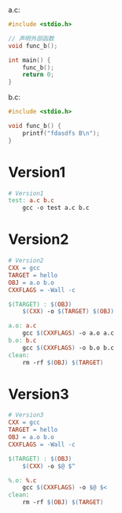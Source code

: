 a.c:

```c
#include <stdio.h>

// 声明外部函数
void func_b();

int main() {
    func_b();
    return 0;
}

```

b.c:

```c
#include <stdio.h>

void func_b() {
    printf("fdasdfs B\n");
}

```



# Version1

```makefile
# Version1
test: a.c b.c
	gcc -o test a.c b.c
```

# Version2

```makefile
# Version2
CXX = gcc
TARGET = hello
OBJ = a.o b.o
CXXFLAGS = -Wall -c

$(TARGET) : $(OBJ)
	$(CXX) -o $(TARGET) $(OBJ)

a.o: a.c
	gcc $(CXXFLAGS) -o a.o a.c
b.o: b.c
	gcc $(CXXFLAGS) -o b.o b.c
clean:
	rm -rf $(OBJ) $(TARGET)
```

# Version3

```makefile
# Version3
CXX = gcc
TARGET = hello
OBJ = a.o b.o
CXXFLAGS = -Wall -c

$(TARGET) : $(OBJ)
	$(CXX) -o $@ $^

%.o: %.c
	gcc $(CXXFLAGS) -o $@ $<
clean:
	rm -rf $(OBJ) $(TARGET)
```

